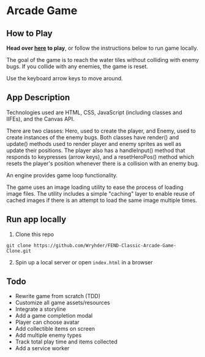 # Arcade Game

## How to Play

**Head over [here](https://wryhder.github.io/FEND-Arcade-Game/) to play**, or follow the instructions below to run game locally.

The goal of the game is to reach the water tiles without colliding with enemy bugs. If you collide with any enemies, the game is reset.

Use the keyboard arrow keys to move around.

## App Description

Technologies used are HTML, CSS, JavaScript (including classes and IIFEs), and the Canvas API.

There are two classes: Hero, used to create the player, and Enemy, used to create instances of the enemy bugs.
Both classes have render() and update() methods used to render player and enemy sprites as well as update their positions. The player also has a handleInput() method that responds to keypresses (arrow keys), and a resetHeroPos() method which resets the player's position whenever there is a collision with  an enemy bug.

An engine provides game loop functionality.

The game uses an image loading utility to ease the process of loading image files. The utility includes a simple "caching" layer to enable reuse of cached images if there is an attempt to load the same image multiple times.

## Run app locally

1. Clone this repo
```
git clone https://github.com/Wryhder/FEND-Classic-Arcade-Game-Clone.git
```
2. Spin up a local server or open `index.html` in a browser


## Todo
<!-- - Implement automated integration testing -->
- Rewrite game from scratch (TDD)
- Customize all game assets/resources
- Integrate a storyline
- Add a game completion modal
- Player can choose avatar
- Add collectible items on screen
- Add multiple enemy types
- Track total play time and items collected
- Add a service worker
